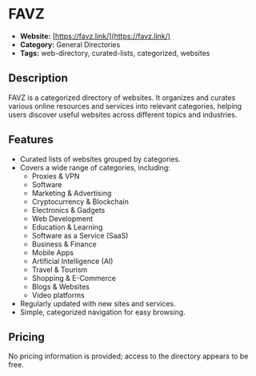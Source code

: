 # FAVZ

- **Website:** [https://favz.link/](https://favz.link/)
- **Category:** General Directories
- **Tags:** web-directory, curated-lists, categorized, websites

## Description
FAVZ is a categorized directory of websites. It organizes and curates various online resources and services into relevant categories, helping users discover useful websites across different topics and industries.

## Features
- Curated lists of websites grouped by categories.
- Covers a wide range of categories, including:
  - Proxies & VPN
  - Software
  - Marketing & Advertising
  - Cryptocurrency & Blockchain
  - Electronics & Gadgets
  - Web Development
  - Education & Learning
  - Software as a Service (SaaS)
  - Business & Finance
  - Mobile Apps
  - Artificial Intelligence (AI)
  - Travel & Tourism
  - Shopping & E-Commerce
  - Blogs & Websites
  - Video platforms
- Regularly updated with new sites and services.
- Simple, categorized navigation for easy browsing.

## Pricing
No pricing information is provided; access to the directory appears to be free.
